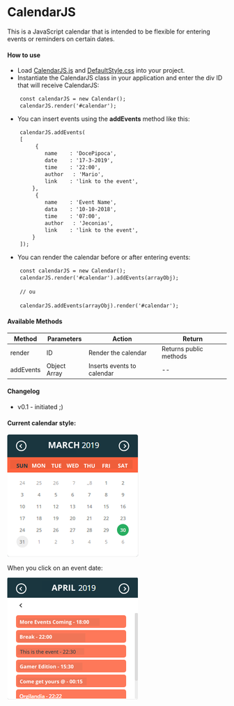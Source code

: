 # CalendarJS

This is a JavaScript calendar that is intended to be flexible for entering events or reminders on certain dates.

#### How to use

- Load [CalendarJS.js](./src/CalendarJS.js) and [DefaultStyle.css](./stylesheet/DefaultStyle/DefaultStyle.css) into your project.
- Instantiate the CalendarJS class in your application and enter the div ID that will receive CalendarJS:

```
    const calendarJS = new Calendar();
    calendarJS.render('#calendar');
```

- You can insert events using the **addEvents** method like this:

```
    calendarJS.addEvents(
    [
         {
            name    : 'DocePipoca',
            date    : '17-3-2019',
            time    : '22:00',
            author   : 'Mario',
            link    : 'link to the event',
        },
         {
            name    : 'Event Name',
            data    : '10-10-2018',
            time    : '07:00',
            author   : 'Jeconias',
            link    : 'link to the event',
        }
    ]);

```

- You can render the calendar before or after entering events:

```
    const calendarJS = new Calendar();
    calendarJS.render('#calendar').addEvents(arrayObj);

    // ou

    calendarJS.addEvents(arrayObj).render('#calendar');
```

#### Available Methods

| Method    | Parameters   | Action                     | Return                 |
| --------- | ------------ | -------------------------- | ---------------------- |
| render    | ID           | Render the calendar        | Returns public methods |
| addEvents | Object Array | Inserts events to calendar | --                     |

#### Changelog

- v0.1 - initiated ;)

#### Current calendar style:

![Current calendar style](./stylesheet/DefaultStyle/preview/calendarJS_EN.png)

When you click on an event date:

![Current calendar style](./stylesheet/DefaultStyle/preview/specific_date_EN.png)
